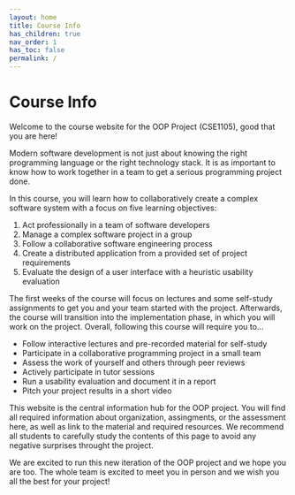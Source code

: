 ```yaml
---
layout: home
title: Course Info
has_children: true
nav_order: 1
has_toc: false
permalink: /
---
```


# Course Info

Welcome to the course website for the OOP Project (CSE1105), good that you are here!

Modern software development is not just about knowing the right programming language or the right technology stack. It is as important to know how to work together in a team to get a serious programming project done.

In this course, you will learn how to collaboratively create a complex software system with a focus on five learning objectives:

1. Act professionally in a team of software developers
2. Manage a complex software project in a group
3. Follow a collaborative software engineering process
4. Create a distributed application from a provided set of project requirements
5. Evaluate the design of a user interface with a heuristic usability evaluation

The first weeks of the course will focus on lectures and some self-study assignments to get you and your team started with the project.
Afterwards, the course will transition into the implementation phase, in which you will work on the project.
Overall, following this course will require you to...

- Follow interactive lectures and pre-recorded material for self-study
- Participate in a collaborative programming project in a small team
- Assess the work of yourself and others through peer reviews
- Actively participate in tutor sessions
- Run a usability evaluation and document it in a report
- Pitch your project results in a short video

This website is the central information hub for the OOP project.
You will find all required information about organization, assingments, or the assessment here, as well as link to the material and required resources.
We recommend all students to carefully study the contents of this page to avoid any negative surprises throught the project.

We are excited to run this new iteration of the OOP project and we hope you are too. The whole team is excited to meet you in person and we wish you all the best for your project!




